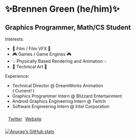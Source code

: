 <div style="display:flex">
    <div>
    <h1 style="border-bottom:none;">✨Brennen Green (he/him)✨</h1>
    <h2>Graphics Programmer, Math/CS Student</h2>
    Interests:
    <ul>
        <li>🎥 Film / Film VFX 🎥</li>
        <li>🎮 Games / Game Engines 🎮</li>
        <li>💡 Physically Based Rendering and Animation 💡</li>
        <li>🎨 Technical Art 🎨</li>
    </ul>
    Experience:
    <ul>
        <li> Technical  Director @ DreamWorks Animation</li> ( Current! )
        <li>Graphics Programmer Intern @ Blizzard Entertainment</li>
        <li>Android Graphics Engineering Intern @ Twitch</li>
        <li>Software Engineering Intern @ Intel Corporation</li>
    </ul>
    </div>
</div>
<div style = "display:flex;padding:10px;">
    <a style="padding-right:10px;" href="https://twitter.com/TheBrennenGreen">Twitter</a>
    <a style="padding-right:10px;"href="https://www.brennengreen.dev/">Website</a>
</div>

[![Anurag's GitHub stats](https://github-readme-stats.vercel.app/api?username=brennengreen)](https://github.com/anuraghazra/github-readme-stats)

